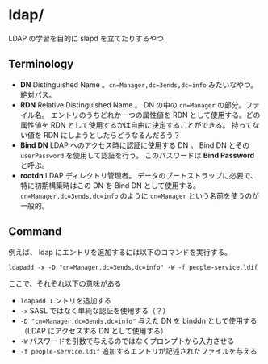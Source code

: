 ldap/
=====

LDAP の学習を目的に slapd を立てたりするやつ


Terminology
-----------

- **DN** Distinguished Name 。`cn=Manager,dc=3ends,dc=info` みたいなやつ。絶対パス。
- **RDN** Relative Distinguished Name 。 DN の中の `cn=Manager` の部分。ファイル名。
  エントリのうちどれか一つの属性値を RDN として使用する。どの属性値を RDN として使用するかは自由に決定することができる。
  持ってない値を RDN にしようとしたらどうなるんだろう？
- **Bind DN** LDAP へのアクセス時に認証に使用する DN 。
  Bind DN とその `userPassword` を使用して認証を行う。
  このパスワードは **Bind Password** と呼ぶ。
- **rootdn**  LDAP ディレクトリ管理者。
  データのブートストラップに必要で、特に初期構築時はこの DN を Bind DN として使用する。
  `cn=Manager,dc=3ends,dc=info` のように `cn=Manager` という名前を使うのが一般的。


Command
-------

例えば、 ldap にエントリを追加するには以下のコマンドを実行する。

    ldapadd -x -D "cn=Manager,dc=3ends,dc=info" -W -f people-service.ldif

ここで、それぞれ以下の意味がある

- `ldapadd` エントリを追加する
- `-x` SASL ではなく単純な認証を使用する（？）
- `-D "cn=Manager,dc=3ends,dc=info"` 与えた DN を binddn として使用する（LDAP にアクセスする DN として使用する）
- `-W` パスワードを引数で与えるのではなくプロンプトから入力させる
- `-f people-service.ldif` 追加するエントリが記述されたファイルを与える
